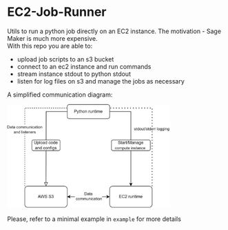 # EC2-Job-Runner
Utils to run a python job directly on an EC2 instance. The motivation - Sage Maker is much more expensive.  
With this repo you are able to:
- upload job scripts to an s3 bucket
- connect to an ec2 instance and run commands
- stream instance stdout to python stdout
- listen for log files on s3 and manage the jobs as necessary
  
A simplified communication diagram:  
  
  <img src="assets/diagram.png" width="75%"/>

Please, refer to a minimal example in ```example``` for more details